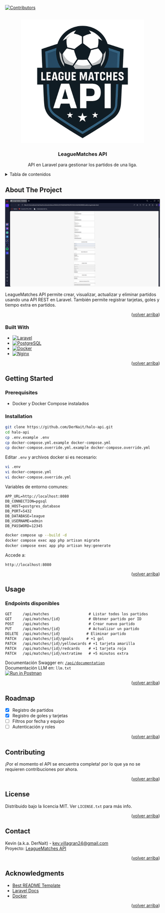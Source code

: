 <!-- Improved compatibility of back to top link: See: https://github.com/othneildrew/Best-README-Template/pull/73 -->
<a id="readme-top"></a>

[![Contributors][contributors-shield]][contributors-url]

<!-- PROJECT LOGO -->
<br />
<div align="center">
  <a href="https://github.com/DerNait/halo-api">
    <img src="logo.png" alt="Logo" width="400" height="400">
  </a>

<h3 align="center">LeagueMatches API</h3>

  <p align="center">
    API en Laravel para gestionar los partidos de una liga.
  </p>
</div>


<details>
  <summary>Tabla de contenidos</summary>
  <ol>
    <li><a href="#about-the-project">Acerca del proyecto</a>
      <ul><li><a href="#built-with">Tecnologías</a></li></ul>
    </li>
    <li><a href="#getting-started">Comenzando</a>
      <ul>
        <li><a href="#prerequisites">Requisitos previos</a></li>
        <li><a href="#installation">Instalación</a></li>
      </ul>
    </li>
    <li><a href="#usage">Uso</a></li>
    <li><a href="#roadmap">Roadmap</a></li>
    <li><a href="#contributing">Contribuciones</a></li>
    <li><a href="#license">Licencia</a></li>
    <li><a href="#contact">Contacto</a></li>
    <li><a href="#acknowledgments">Agradecimientos</a></li>
  </ol>
</details>


## About The Project

![LeagueMatches Frontend](image.png)

LeagueMatches API permite crear, visualizar, actualizar y eliminar partidos usando una API REST en Laravel. También permite registrar tarjetas, goles y tiempo extra en partidos.

<p align="right">(<a href="#readme-top">volver arriba</a>)</p>


### Built With

* [![Laravel][Laravel.com]][Laravel-url]
* [![PostgreSQL][PostgreSQL.com]][PostgreSQL-url]
* [![Docker][Docker.com]][Docker-url]
* [![Nginx][Nginx.com]][Nginx-url]

<p align="right">(<a href="#readme-top">volver arriba</a>)</p>


## Getting Started

### Prerequisites

- Docker y Docker Compose instalados

### Installation

```bash
git clone https://github.com/DerNait/halo-api.git
cd halo-api
cp .env.example .env
cp docker-compose.yml.example docker-compose.yml
cp docker-compose.override.yml.example docker-compose.override.yml
```

Editar `.env` y archivos docker si es necesario:
```bash
vi .env
vi docker-compose.yml
vi docker-compose.override.yml
```

Variables de entorno comunes:
```dotenv
APP_URL=http://localhost:8080
DB_CONNECTION=pgsql
DB_HOST=postgres_database
DB_PORT=5432
DB_DATABASE=league
DB_USERNAME=admin
DB_PASSWORD=12345
```

```bash
docker compose up --build -d
docker compose exec app php artisan migrate
docker compose exec app php artisan key:generate
```

Accede a:
```
http://localhost:8080
```

<p align="right">(<a href="#readme-top">volver arriba</a>)</p>


## Usage

### Endpoints disponibles

```http
GET     /api/matches                  # Listar todos los partidos
GET     /api/matches/{id}             # Obtener partido por ID
POST    /api/matches                  # Crear nuevo partido
PUT     /api/matches/{id}             # Actualizar un partido
DELETE  /api/matches/{id}            # Eliminar partido
PATCH   /api/matches/{id}/goals      # +1 gol
PATCH   /api/matches/{id}/yellowcards # +1 tarjeta amarilla
PATCH   /api/matches/{id}/redcards    # +1 tarjeta roja
PATCH   /api/matches/{id}/extratime   # +5 minutos extra
```

Documentación Swagger en: [`/api/documentation`](http://localhost:8080/api/documentation)  
Documentación LLM en: `llm.txt`
<br>
[![Run in Postman](https://img.shields.io/badge/-Ver%20en%20Postman-orange?style=for-the-badge&logo=postman)](https://www.postman.com/grey-escape-180059/workspace/league-matches-api/collection/42793565-b6da809f-76f7-4484-a850-21963d84a28b?action=share&creator=42793565)

<p align="right">(<a href="#readme-top">volver arriba</a>)</p>


## Roadmap

- [x] Registro de partidos
- [x] Registro de goles y tarjetas
- [ ] Filtros por fecha y equipo
- [ ] Autenticación y roles

<p align="right">(<a href="#readme-top">volver arriba</a>)</p>


## Contributing

¡Por el momento el API se encuentra completa! por lo que ya no se requieren contribuciones por ahora.

<p align="right">(<a href="#readme-top">volver arriba</a>)</p>


## License

Distribuido bajo la licencia MIT. Ver `LICENSE.txt` para más info.

<p align="right">(<a href="#readme-top">volver arriba</a>)</p>


## Contact

Kevin (a.k.a. DerNait) - kev.villagran24@gmail.com  
Proyecto: [LeagueMatches API](https://github.com/DerNait/league-matches-api)

<p align="right">(<a href="#readme-top">volver arriba</a>)</p>


## Acknowledgments

- [Best README Template](https://github.com/othneildrew/Best-README-Template)
- [Laravel Docs](https://laravel.com/docs)
- [Docker](https://docs.docker.com/)

<p align="right">(<a href="#readme-top">volver arriba</a>)</p>


<!-- MARKDOWN LINKS & IMAGES -->
[Laravel.com]: https://img.shields.io/badge/Laravel-FF2D20?style=for-the-badge&logo=laravel&logoColor=white
[Laravel-url]: https://laravel.com

[contributors-shield]: https://img.shields.io/github/contributors/DerNait/halo-api.svg?style=for-the-badge
[contributors-url]: https://github.com/DerNait/

[product-screenshot]: image.png

[PostgreSQL.com]: https://img.shields.io/badge/PostgreSQL-336791?style=for-the-badge&logo=postgresql&logoColor=white
[PostgreSQL-url]: https://www.postgresql.org/

[Docker.com]: https://img.shields.io/badge/Docker-2496ED?style=for-the-badge&logo=docker&logoColor=white
[Docker-url]: https://www.docker.com/

[Nginx.com]: https://img.shields.io/badge/Nginx-009639?style=for-the-badge&logo=nginx&logoColor=white
[Nginx-url]: https://www.nginx.com/
